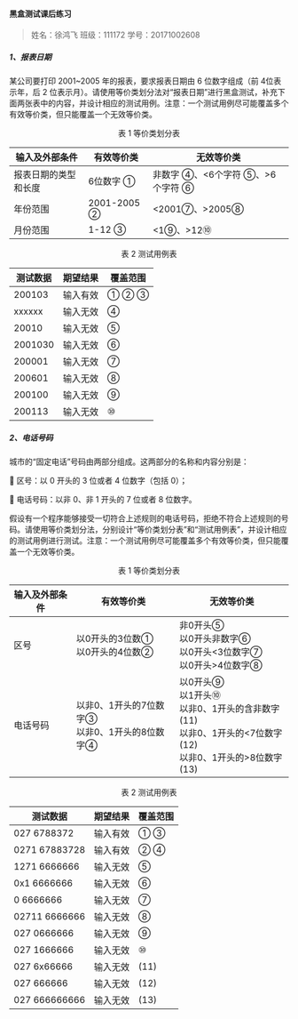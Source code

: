 #### 黑盒测试课后练习

> 姓名：徐鸿飞	班级：111172	学号：20171002608

##### 1、**报表日期** 

某公司要打印 2001~2005 年的报表，要求报表日期由 6 位数字组成（前 4位表示年，后 2 位表示月）。请使用等价类划分法对“报表日期”进行黑盒测试，补充下面两张表中的内容，并设计相应的测试用例。注意：一个测试用例尽可能覆盖多个有效等价类，但只能覆盖一个无效等价类。 

<center>表 1 等价类划分表</center>

| 输入及外部条件       | 有效等价类  | 无效等价类                       |
| -------------------- | ----------- | -------------------------------- |
| 报表日期的类型和长度 | 6位数字 ①   | 非数字 ④、<6个字符 ⑤、>6个字符 ⑥ |
| 年份范围             | 2001-2005 ② | <2001⑦、>2005⑧                   |
| 月份范围             | 1-12 ③      | <1⑨、>12⑩                        |

<center>表 2 测试用例表</center>

| 测试数据 | 期望结果 | 覆盖范围 |
| -------- | -------- | -------- |
| 200103   | 输入有效 | ① ② ③    |
| xxxxxx   | 输入无效 | ④        |
| 20010    | 输入无效 | ⑤        |
| 2001030  | 输入无效 | ⑥        |
| 200001   | 输入无效 | ⑦        |
| 200601   | 输入无效 | ⑧        |
| 200100   | 输入无效 | ⑨        |
| 200113   | 输入无效 | ⑩        |

##### **2、电话号码** 

城市的“固定电话”号码由两部分组成。这两部分的名称和内容分别是： 

 区号：以 0 开头的 3 位或者 4 位数字（包括 0）； 

 电话号码：以非 0、非 1 开头的 7 位或者 8 位数字。 

假设有一个程序能够接受一切符合上述规则的电话号码，拒绝不符合上述规则的号码。请使用等价类划分法，分别设计“等价类划分表”和“测试用例表”，并设计相应的测试用例进行测试。注意：一个测试用例尽可能覆盖多个有效等价类，但只能覆盖一个无效等价类。 

<center>表 1 等价类划分表</center>

| 输入及外部条件 | 有效等价类                                         | 无效等价类                                                   |
| -------------- | -------------------------------------------------- | ------------------------------------------------------------ |
| 区号           | 以0开头的3位数①<br />以0开头的4位数②               | 非0开头⑤<br />以0开头非数字⑥<br />以0开头<3位数字⑦<br />以0开头>4位数字⑧ |
| 电话号码       | 以非0、1开头的7位数字③<br />以非0、1开头的8位数字④ | 以0开头⑨<br />以1开头⑩<br />以非0、1开头的含非数字(11)<br />以非0、1开头的<7位数字(12)<br />以非0、1开头的>8位数字(13) |

<center>表 2 测试用例表</center>

| 测试数据      | 期望结果 | 覆盖范围 |
| ------------- | -------- | -------- |
| 027 6788372   | 输入有效 | ① ③      |
| 0271 67883728 | 输入有效 | ② ④      |
| 1271 6666666  | 输入无效 | ⑤        |
| 0x1 6666666   | 输入无效 | ⑥        |
| 0 6666666     | 输入无效 | ⑦        |
| 02711 6666666 | 输入无效 | ⑧        |
| 027 0666666   | 输入无效 | ⑨        |
| 027 1666666   | 输入无效 | ⑩        |
| 027 6x66666   | 输入无效 | (11)     |
| 027 666666    | 输入无效 | (12)     |
| 027 666666666 | 输入无效 | (13)     |
